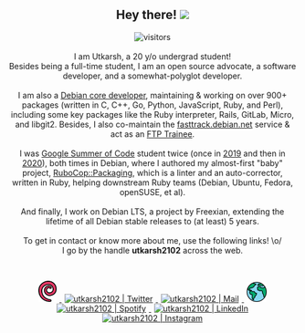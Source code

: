 <h2 align="center">
  <b>Hey there!</b> <img src="https://media.giphy.com/media/hvRJCLFzcasrR4ia7z/giphy.gif" width="25px">
</h2>

<p align="center">
  <img src="https://visitor-badge.glitch.me/badge?page_id=utkarsh2102" alt="visitors">
  <br/>
  <br/>
  I am Utkarsh, a 20 y/o undergrad student! <br/>
  Besides being a full-time student, I am an open source advocate, a software developer, and a somewhat-polyglot developer.
  <br/>
  <br/>
  I am also a <a href="https://wiki.debian.org/DebianDeveloper">Debian core developer</a>, maintaining & working on over 900+ packages (written in C, C++, Go, Python, JavaScript, Ruby, and Perl), including some key packages like the Ruby interpreter, Rails, GitLab, Micro, and libgit2. Besides, I also co-maintain the <a href="https://fasttrack.debian.net/">fasttrack.debian.net</a> service & act as an <a href="https://ftp-master.debian.org/">FTP Trainee</a>.
  <br/>
  <br/>
  I was <a href="https://summerofcode.withgoogle.com/">Google Summer of Code</a> student twice (once in <a href="https://summerofcode.withgoogle.com/archive/2019/projects/6014695855620096/">2019</a> and then in <a href="https://summerofcode.withgoogle.com/projects/#6589566074486784">2020</a>), both times in Debian, where I authored my almost-first "baby" project, <a href="https://github.com/utkarsh2102/rubocop-packaging">RuboCop::Packaging</a>, which is a linter and an auto-corrector, written in Ruby, helping downstream Ruby teams (Debian, Ubuntu, Fedora, openSUSE, et al).
  <br/>
  <br/>
  And finally, I work on Debian LTS, a project by Freexian, extending the lifetime of all Debian stable releases to (at least) 5 years.
  <br/>
  <br/>
  To get in contact or know more about me, use the following links! \o/ <br/>
  I go by the handle <b>utkarsh2102</b> across the web.
</p>
<br/>

<p align="center">
<a href="https://nm.debian.org/person/utkarsh/">
  <img alt="utkarsh2102 | Debian" width="32px" src="assets/debian.svg" hspace="5"/>
</a>
<a href="https://twitter.com/utkarsh2102">
  <img alt="utkarsh2102 | Twitter" width="35px" src="https://image.flaticon.com/icons/svg/2111/2111703.svg" hspace="5"/>
</a>
<a href="mailto:utkarsh@debian.org">
  <img alt="utkarsh2102 | Mail" width="35px" src="https://www.flaticon.com/svg/static/icons/svg/893/893315.svg" hspace="5"/>
</a>
<a href="https://utkarsh2102.com">
  <img alt="utkarsh2102 | Website" width="35px" src="assets/world.svg" hspace="5"/>
</a>
<a href="https://open.spotify.com/user/wr6c7rh4fwc5fvibnwrwwzlrn">
  <img alt="utkarsh2102 | Spotify" width="35px" src="https://image.flaticon.com/icons/svg/2111/2111627.svg" hspace="5"/>
</a>
<a href="https://www.linkedin.com/in/utkarsh2102"><img alt="utkarsh2102 | LinkedIn" width="35px" src="https://image.flaticon.com/icons/svg/2111/2111465.svg" hspace="5"/>
</a>
<a href="https://www.instagram.com/utkarsh2102">
  <img alt="utkarsh2102 | Instagram" width="35px" src="https://image.flaticon.com/icons/svg/2111/2111421.svg" hspace="5"/>
</a>
</p>

<!--
**utkarsh2102/utkarsh2102** is a ✨ _special_ ✨ repository because its `README.md` (this file) appears on your GitHub profile.

Here are some ideas to get you started:

- 🔭 I’m currently working on ...
- 🌱 I’m currently learning ...
- 👯 I’m looking to collaborate on ...
- 🤔 I’m looking for help with ...
- 💬 Ask me about ...
- 📫 How to reach me: ...
- 😄 Pronouns: ...
- ⚡ Fun fact: ...
-->
